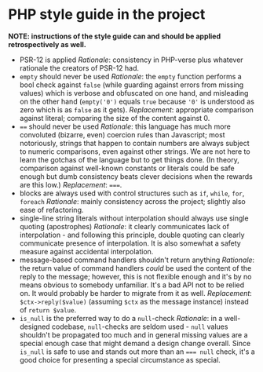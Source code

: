 # PHP style guide in the project
**NOTE: instructions of the style guide can and should be applied retrospectively as well.**
- PSR-12 is applied
_Rationale_: consistency in PHP-verse plus whatever rationale the creators of PSR-12 had.
- `empty` should never be used
_Rationale_: the `empty` function performs a bool check against `false` (while guarding against errors from missing values) which is verbose and obfuscated on one hand, and misleading on the other hand (`empty('0')` equals `true` because `'0'` is understood as zero which is as `false` as it gets).
_Replacement_: appropriate comparison against literal; comparing the size of the content against 0.
- `==` should never be used
_Rationale_: this language has much more convoluted (bizarre, even) coercion rules than Javascript; most notoriously, strings that happen to contain numbers are always subject to numeric comparisons, even against other strings. We are not here to learn the gotchas of the language but to get things done. (In theory, comparison against well-known constants or literals could be safe enough but dumb consistency beats clever decisions when the rewards are this low.)
_Replacement_: `===`.
- blocks are always used with control structures such as `if`, `while`, `for`, `foreach`
_Rationale_: mainly consistency across the project; slightly also ease of refactoring.
- single-line string literals without interpolation should always use single quoting (apostrophes)
_Rationale_: it clearly communicates lack of interpolation - and following this principle, double quoting can clearly communicate presence of interpolation. It is also somewhat a safety measure against accidental interpolation.
- message-based command handlers shouldn't return anything
_Rationale_: the return value of command handlers _could_ be used the content of the reply to the message; however, this is not flexible enough and it's by no means obvious to somebody unfamiliar. It's a bad API not to be relied on. It would probably be harder to migrate from it as well.
_Replacement_: `$ctx->reply($value)` (assuming `$ctx` as the message instance) instead of `return $value`.
- `is_null` is the preferred way to do a `null`-check
_Rationale_: in a well-designed codebase, `null`-checks are seldom used - `null` values shouldn't be propagated too much and in general missing values are a special enough case that might demand a design change overall. Since `is_null` is safe to use and stands out more than an `=== null` check, it's a good choice for presenting a special circumstance as special.